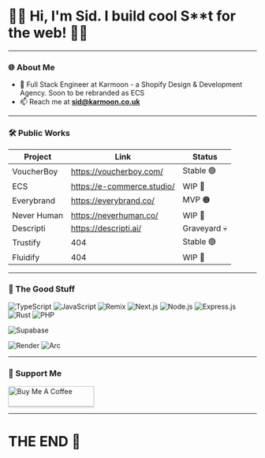 # 👋🏻 Hi, I'm Sid. I build cool S**t for the web! 🤘🏻

---

### 🌐 About Me
- 🔭 Full Stack Engineer at Karmoon - a Shopify Design & Development Agency. Soon to be rebranded as ECS
- 📫 Reach me at **sid@karmoon.co.uk**

---

### 🛠️ Public Works

| Project       | Link                       | Status            |
|---------------|----------------------------|-------------------|
| VoucherBoy    | https://voucherboy.com/    | Stable 🟢         |
| ECS           | https://e-commerce.studio/ | WIP 🚧            |
| Everybrand    | https://everybrand.co/     | MVP 🟠            |
| Never Human   | https://neverhuman.co/     | WIP 🚧            |
| Descripti     | https://descripti.ai/      | Graveyard 💀      |
| Trustify      | 404                        | Stable 🟢         |
| Fluidify      | 404                        | WIP 🚧            |

---

### 💎 The Good Stuff

![TypeScript](https://img.shields.io/badge/TypeScript-007ACC?style=for-the-badge&logo=typescript&logoColor=white)
![JavaScript](https://img.shields.io/badge/JavaScript-F7DF1E?style=for-the-badge&logo=JavaScript&logoColor=white)
![Remix](https://img.shields.io/badge/remix-%23000.svg?style=for-the-badge&logo=remix&logoColor=white)
![Next.js](https://img.shields.io/badge/Next.js-000?logo=nextdotjs&logoColor=fff&style=for-the-badge)
![Node.js](https://img.shields.io/badge/Node.js-43853D?style=for-the-badge&logo=node.js&logoColor=white)
![Express.js](https://img.shields.io/badge/express.js-%23404d59.svg?style=for-the-badge&logo=express&logoColor=%2361DAFB)
![Rust](https://img.shields.io/badge/Rust-000000?style=for-the-badge&logo=rust&logoColor=white)
![PHP](https://img.shields.io/badge/PHP-777BB4?style=for-the-badge&logo=php&logoColor=white)

![Supabase](https://img.shields.io/badge/Supabase-3ECF8E?style=for-the-badge&logo=supabase&logoColor=white)

![Render](https://img.shields.io/badge/Render-%46E3B7.svg?style=for-the-badge&logo=render&logoColor=white)
![Arc](https://img.shields.io/badge/Arc-000000?style=for-the-badge&logo=arc&logoColor=white)

---

### 💸 Support Me

<a href="https://buymeacoffee.com/sidnewman" target="_blank"><img src="https://www.buymeacoffee.com/assets/img/custom_images/purple_img.png" alt="Buy Me A Coffee" style="height: 41px !important;width: 174px !important;box-shadow: 0px 3px 2px 0px rgba(190, 190, 190, 0.5) !important;-webkit-box-shadow: 0px 3px 2px 0px rgba(190, 190, 190, 0.5) !important;" ></a>

---

# THE END 💃
